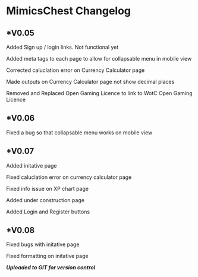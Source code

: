 # MimicsChest Changelog

*V0.05
-----------------------------------------------------------------------------
Added Sign up / login links. Not functional yet

Added meta tags to each page to allow for collapsable menu in mobile view

Corrected caluclation error on Currency Calculator page

Made outputs on Currency Calculator page not show decimal places

Removed and Replaced Open Gaming Licence to link to WotC Open Gaming Licence

*V0.06
-----------------------------------------------------------------------------
Fixed a bug so that collapsable menu works on mobile view

*V0.07
-----------------------------------------------------------------------------
Added initative page

Fixed caluclation error on currency calculator page

Fixed info issue on XP chart page

Added under construction page

Added Login and Register buttons

*V0.08
-----------------------------------------------------------------------------
Fixed bugs with initative page

Fixed formatting on initative page



***Uploaded to GIT for version control***
